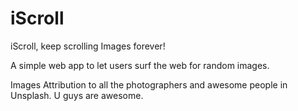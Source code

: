 # iScroll
iScroll,  keep scrolling Images forever!

A simple web app to let users surf the web for random images.

Images Attribution to all the photographers and awesome people in Unsplash. U guys are awesome.
